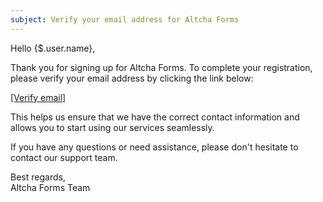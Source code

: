 ```yaml
---
subject: Verify your email address for Altcha Forms
---
```


Hello {$.user.name},

Thank you for signing up for Altcha Forms. To complete your registration, please verify your email address by clicking the link below:

[[Verify email]]({$.link})

This helps us ensure that we have the correct contact information and allows you to start using our services seamlessly.

If you have any questions or need assistance, please don't hesitate to contact our support team.

Best regards,  
Altcha Forms Team

